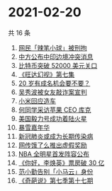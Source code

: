 # 2021-02-20

共 16 条

<!-- BEGIN ZHIHUSEARCH -->
<!-- 最后更新时间 Sat Feb 20 2021 20:19:26 GMT+0800 (CST) -->
1. [网民「辣笔小球」被刑拘](https://www.zhihu.com/search?q=辣笔小球)
1. [中方公布中印边境冲突消息](https://www.zhihu.com/search?q=加勒万河谷)
1. [比特币突破 52000 美元关口](https://www.zhihu.com/search?q=比特币)
1. [《旺达幻视》第七集](https://www.zhihu.com/search?q=旺达幻视)
1. [20 岁有成名机会要不要？](https://www.zhihu.com/search?q=奇葩说)
1. [吴秀波被女友敲诈案宣判](https://www.zhihu.com/search?q=吴秀波)
1. [小米回应造车](https://www.zhihu.com/search?q=小米造车)
1. [何同学采访苹果 CEO 库克](https://www.zhihu.com/search?q=何同学采访库克)
1. [美国毅力号成功着陆火星](https://www.zhihu.com/search?q=毅力号)
1. [暴雪嘉年华](https://www.zhihu.com/search?q=暴雪嘉年华)
1. [新冠肺炎或成为长期传染病](https://www.zhihu.com/search?q=新冠肺炎)
1. [网传饿了么推出虚假奖励](https://www.zhihu.com/search?q=饿了么奖励活动)
1. [NBA  全明星首发阵容公布](https://www.zhihu.com/search?q=nba全明星)
1. [《你好，李焕英》票房破 30 亿](https://www.zhihu.com/search?q=你好李焕英)
1. [范小勤告别「小马云」身份](https://www.zhihu.com/search?q=小马云)
1. [《奇葩说》第七季第十七期](https://www.zhihu.com/search?q=奇葩说)
<!-- END ZHIHUSEARCH -->
